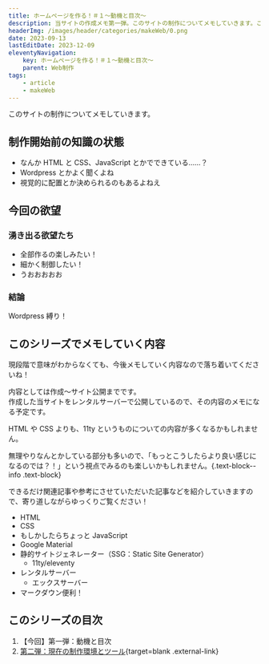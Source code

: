 ```yaml
---
title: ホームページを作る！＃１〜動機と目次〜
description: 当サイトの作成メモ第一弾。このサイトの制作についてメモしていきます。このサイトを作った動機やシリーズ記事の目次を公開しています。
headerImg: /images/header/categories/makeWeb/0.png
date: 2023-09-13
lastEditDate: 2023-12-09
eleventyNavigation:
    key: ホームページを作る！＃１〜動機と目次〜
    parent: Web制作
tags:
    - article
    - makeWeb
---
```


このサイトの制作についてメモしていきます。

## 制作開始前の知識の状態

-   なんか HTML と CSS、JavaScript とかでできている……？
-   Wordpress とかよく聞くよね
-   視覚的に配置とか決められるのもあるよねえ

## 今回の欲望

### 湧き出る欲望たち

-   全部作るの楽しみたい！
-   細かく制御したい！
-   うおおおおお

### 結論

Wordpress 縛り！

## このシリーズでメモしていく内容

現段階で意味がわからなくても、今後メモしていく内容なので落ち着いてくださいね！

内容としては作成〜サイト公開までです。  
作成した当サイトをレンタルサーバーで公開しているので、その内容のメモになる予定です。

HTML や CSS よりも、11ty というものについての内容が多くなるかもしれません。

無理やりなんとかしている部分も多いので、「もっとこうしたらより良い感じになるのでは？！」という視点でみるのも楽しいかもしれません。{.text-block--info .text-block}

できるだけ関連記事や参考にさせていただいた記事などを紹介していきますので、寄り道しながらゆっくりご覧ください！

-   HTML
-   CSS
-   もしかしたらちょっと JavaScript
-   Google Material
-   静的サイトジェネレーター（SSG：Static Site Generator）
    -   11ty/eleventy
-   レンタルサーバー
    -   エックスサーバー
-   マークダウン便利！

## このシリーズの目次

1. 【今回】第一弾：動機と目次
2. [第二弾：現在の制作環境とツール](/categories/makeWeb/1/){target=blank .external-link}
